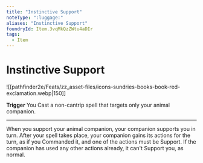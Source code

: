 ```yaml
---
title: "Instinctive Support"
noteType: ":luggage:"
aliases: "Instinctive Support"
foundryId: Item.3vqMkQzZWtu4aDIr
tags:
  - Item
---
```


# Instinctive Support
![[pathfinder2e/Feats/zz_asset-files/icons-sundries-books-book-red-exclamation.webp|150]]

**Trigger** You Cast a non-cantrip spell that targets only your animal companion.

* * *

When you support your animal companion, your companion supports you in turn. After your spell takes place, your companion gains its actions for the turn, as if you Commanded it, and one of the actions must be Support. If the companion has used any other actions already, it can't Support you, as normal.
